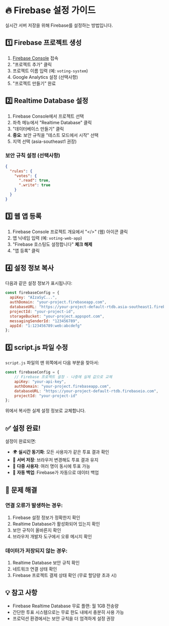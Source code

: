 # 🔥 Firebase 설정 가이드

실시간 서버 저장을 위해 Firebase를 설정하는 방법입니다.

## 1️⃣ Firebase 프로젝트 생성

1. [Firebase Console](https://console.firebase.google.com) 접속
2. "프로젝트 추가" 클릭
3. 프로젝트 이름 입력 (예: `voting-system`)
4. Google Analytics 설정 (선택사항)
5. "프로젝트 만들기" 완료

## 2️⃣ Realtime Database 설정

1. Firebase Console에서 프로젝트 선택
2. 좌측 메뉴에서 "Realtime Database" 클릭
3. "데이터베이스 만들기" 클릭
4. **중요**: 보안 규칙을 "테스트 모드에서 시작" 선택
5. 지역 선택 (asia-southeast1 권장)

### 보안 규칙 설정 (선택사항)
```json
{
  "rules": {
    "votes": {
      ".read": true,
      ".write": true
    }
  }
}
```

## 3️⃣ 웹 앱 등록

1. Firebase Console 프로젝트 개요에서 "</>" (웹) 아이콘 클릭
2. 앱 닉네임 입력 (예: `voting-web-app`)
3. "Firebase 호스팅도 설정합니다" **체크 해제**
4. "앱 등록" 클릭

## 4️⃣ 설정 정보 복사

다음과 같은 설정 정보가 표시됩니다:

```javascript
const firebaseConfig = {
  apiKey: "AIzaSyC...",
  authDomain: "your-project.firebaseapp.com",
  databaseURL: "https://your-project-default-rtdb.asia-southeast1.firebasedatabase.app",
  projectId: "your-project-id",
  storageBucket: "your-project.appspot.com",
  messagingSenderId: "123456789",
  appId: "1:123456789:web:abcdefg"
};
```

## 5️⃣ script.js 파일 수정

`script.js` 파일의 맨 위쪽에서 다음 부분을 찾아서:

```javascript
const firebaseConfig = {
    // Firebase 프로젝트 설정 - 나중에 실제 값으로 교체
    apiKey: "your-api-key",
    authDomain: "your-project.firebaseapp.com",
    databaseURL: "https://your-project-default-rtdb.firebaseio.com",
    projectId: "your-project-id"
};
```

위에서 복사한 실제 설정 정보로 교체합니다.

## ✅ 설정 완료!

설정이 완료되면:

- 🌍 **실시간 동기화**: 모든 사용자가 같은 투표 결과 확인
- 💾 **서버 저장**: 브라우저 변경해도 투표 결과 유지
- 👥 **다중 사용자**: 여러 명이 동시에 투표 가능
- 🔄 **자동 백업**: Firebase가 자동으로 데이터 백업

## 🔧 문제 해결

### 연결 오류가 발생하는 경우:
1. Firebase 설정 정보가 정확한지 확인
2. Realtime Database가 활성화되어 있는지 확인
3. 보안 규칙이 올바른지 확인
4. 브라우저 개발자 도구에서 오류 메시지 확인

### 데이터가 저장되지 않는 경우:
1. Realtime Database 보안 규칙 확인
2. 네트워크 연결 상태 확인
3. Firebase 프로젝트 결제 상태 확인 (무료 할당량 초과 시)

## 💡 참고 사항

- Firebase Realtime Database 무료 플랜: 월 1GB 전송량
- 간단한 투표 시스템으로는 무료 한도 내에서 충분히 사용 가능
- 프로덕션 환경에서는 보안 규칙을 더 엄격하게 설정 권장
